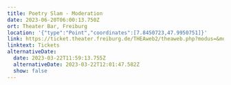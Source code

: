 ```yaml
---
title: Poetry Slam - Moderation
date: 2023-06-20T06:00:13.750Z
ort: Theater Bar, Freiburg
location: '{"type":"Point","coordinates":[7.8450723,47.9950751]}'
link: https://ticket.theater.freiburg.de/THEAweb2/theaweb.php?modus=&modul=saalplan&skin=&param=E150003
linktext: Tickets
alternativeDate:
  date: 2023-03-22T11:59:13.755Z
  alternativeDate: 2023-03-22T12:01:47.582Z
  show: false
---
```

